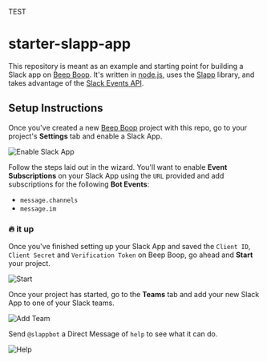 
TEST
# starter-slapp-app

This repository is meant as an example and starting point for building a Slack app on [Beep Boop][bb].  It's written in [node.js](), uses the [Slapp][slapp] library, and takes advantage of the [Slack Events API][slack-events-api].

## Setup Instructions

Once you've created a new [Beep Boop](bb) project with this repo, go to your project's **Settings** tab and enable a Slack App.

![Enable Slack App](https://cloud.githubusercontent.com/assets/367275/19362140/b4039c86-9142-11e6-9b31-941609c1b090.gif)

Follow the steps laid out in the wizard. You'll want to enable **Event Subscriptions** on your Slack App using the `URL` provided and add subscriptions for the following **Bot Events**:

+ `message.channels`
+ `message.im`

### 🔥 it up

Once you've finished setting up your Slack App and saved the `Client ID`, `Client Secret` and `Verification Token` on Beep Boop, go ahead and **Start** your project.

![Start](https://cloud.githubusercontent.com/assets/367275/19364564/edb43efa-914b-11e6-9265-d33122bf5f9a.png)

Once your project has started, go to the **Teams** tab and add your new Slack App to one of your Slack teams.

![Add Team](https://cloud.githubusercontent.com/assets/367275/19364343/012e4922-914b-11e6-8f0a-bb020b016fd2.png)

Send `@slappbot` a Direct Message of `help` to see what it can do.

![Help](https://cloud.githubusercontent.com/assets/367275/19364707/7a4f8964-914c-11e6-99cd-d4cd65c9061a.png)

[bb]: https://beepboophq.com
[slapp]: https://github.com/BeepBoopHQ/slapp
[slack-events-api]: https://api.slack.com/events-api
[presence-polyfill]: https://github.com/BeepBoopHQ/beepboop-slapp-presence-polyfill

